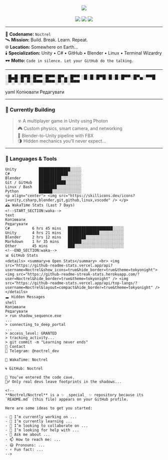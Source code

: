 <!-- START SHADOW ZONE -->
<h1 align="center">
  <img src="https://readme-typing-svg.demolab.com/?lines=Welcome+to+the+Lab...;Initializing+code+profile...;Access+granted.;User:+Noctrel.&center=true&width=800&height=50">
</h1>

<p align="center">
  <img src="https://img.shields.io/badge/Status-%F0%9F%9A%80%20Online%20Now-informational?style=for-the-badge&color=800080&logo=github">
  <img src="https://img.shields.io/badge/OS-Windows-blue?style=for-the-badge&logo=windows">
  <img src="https://img.shields.io/badge/Editor-Visual%20Studio%20Code-blueviolet?style=for-the-badge&logo=visualstudiocode">
</p>

---

🧠 **Codename:** `Noctrel`  
🛰️ **Mission:** Build. Break. Learn. Repeat.  
🌐 **Location:** Somewhere on Earth...  
🕯️ **Specialization:** Unity • C# • GitHub • Blender • Linux • Terminal Wizardry  
🕶️ **Motto:** `Code in silence. Let your GitHub do the talking.`

---

░█▄█░█▀█░█▀▀░█▀▀░█▀▄░█▀▀
░█░█░█▀█░█░█░█▀▀░█▀▄░▀▀█
░▀░▀░▀░▀░▀▀▀░▀▀▀░▀░▀░▀▀▀

yaml
Копіювати
Редагувати

---

### 🧪 Currently Building

> ☣️ A multiplayer game in Unity using Photon  
> 🎮 Custom physics, smart camera, and networking  
> 🔧 Blender-to-Unity pipeline with FBX  
> 🌗 Hidden mechanics you’ll never expect...

---

### 🧭 Languages & Tools

```text
Unity          ██████████████░░░░░
C#             █████████████░░░░░░
Blender        ██████████░░░░░░░░░
Git / GitHub   ████████████░░░░░░░
Linux / Bash   ████████░░░░░░░░░░░
Python         ██████░░░░░░░░░░░░░
<p align="center"> <img src="https://skillicons.dev/icons?i=unity,csharp,blender,git,github,linux,vscode" /> </p>
🕰️ WakaTime Stats (Last 7 Days)
<!--START_SECTION:waka-->
text
Копіювати
Редагувати
C#          6 hrs 45 mins   ████████████████████░░░░░
Unity       4 hrs 21 mins   ██████████████░░░░░░░░░░░
Blender     2 hrs 12 mins   ████████░░░░░░░░░░░░░░░░░
Markdown    1 hr 35 mins    ██████░░░░░░░░░░░░░░░░░░░
Other       45 mins         ███░░░░░░░░░░░░░░░░░░░░░░
<!--END_SECTION:waka-->
📊 GitHub Stats
<details> <summary>⚙️ Open Stats</summary> <br> <img src="https://github-readme-stats.vercel.app/api?username=Noctrel&show_icons=true&hide_border=true&theme=tokyonight"> <img src="https://github-readme-streak-stats.herokuapp.com/?user=Noctrel&hide_border=true&theme=tokyonight" /> <img src="https://github-readme-stats.vercel.app/api/top-langs/?username=Noctrel&layout=compact&hide_border=true&theme=tokyonight" /> </details>
🕳️ Hidden Messages
shell
Копіювати
Редагувати
> run shadow_sequence.exe
...
> connecting_to_deep_portal
...
> access_level: GRANTED
> tracking_activity...
> git commit -m "Learning never ends"
🧩 Contact
💬 Telegram: @noctrel_dev

🧠 WakaTime: Noctrel

🌀 GitHub: Noctrel

🧛 You’ve entered the code cave.
🧙‍♂️ Only real devs leave footprints in the shadows...

<!--
**Noctrel/Noctrel** is a ✨ _special_ ✨ repository because its `README.md` (this file) appears on your GitHub profile.

Here are some ideas to get you started:

- 🔭 I’m currently working on ...
- 🌱 I’m currently learning ...
- 👯 I’m looking to collaborate on ...
- 🤔 I’m looking for help with ...
- 💬 Ask me about ...
- 📫 How to reach me: ...
- 😄 Pronouns: ...
- ⚡ Fun fact: ...
-->
